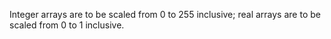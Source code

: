 Integer arrays are to be scaled from 0 to 255 inclusive; real arrays are to be scaled from 0 to 1 inclusive.
